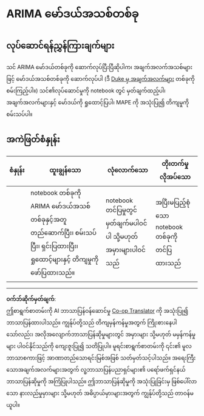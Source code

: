 <!--
CO_OP_TRANSLATOR_METADATA:
{
  "original_hash": "1c814013e10866dfd92cdb32caaae3ac",
  "translation_date": "2025-09-05T11:57:27+00:00",
  "source_file": "7-TimeSeries/2-ARIMA/assignment.md",
  "language_code": "my"
}
-->
# ARIMA မော်ဒယ်အသစ်တစ်ခု

## လုပ်ဆောင်ရန်ညွှန်ကြားချက်များ

သင် ARIMA မော်ဒယ်တစ်ခုကို ဆောက်လုပ်ပြီးပြီဆိုပါက၊ အချက်အလက်အသစ်များဖြင့် မော်ဒယ်အသစ်တစ်ခုကို ဆောက်လုပ်ပါ (ဒီ [Duke မှ အချက်အလက်များ](http://www2.stat.duke.edu/~mw/ts_data_sets.html) တစ်ခုကို စမ်းကြည့်ပါ။) သင်၏လုပ်ဆောင်မှုကို notebook တွင် မှတ်ချက်ထည့်ပါ၊ အချက်အလက်များနှင့် မော်ဒယ်ကို ရှုထောင့်ပြပါ၊ MAPE ကို အသုံးပြု၍ တိကျမှုကို စမ်းသပ်ပါ။

## အကဲဖြတ်စံနှုန်း

| စံနှုန်း | ထူးချွန်သော                                                                                                           | လုံလောက်သော                                                 | တိုးတက်မှုလိုအပ်သော                   |
| -------- | ------------------------------------------------------------------------------------------------------------------- | -------------------------------------------------------- | ----------------------------------- |
|          | notebook တစ်ခုကို ARIMA မော်ဒယ်အသစ်တစ်ခုနှင့်အတူ တည်ဆောက်ပြီး၊ စမ်းသပ်ပြီး၊ ရှင်းပြထားပြီး၊ ရှုထောင့်များနှင့် တိကျမှုကို ဖော်ပြထားသည်။ | notebook တင်ပြမှုတွင် မှတ်ချက်မပါဝင်ပါ သို့မဟုတ် အမှားများပါဝင်သည် | အပြီးမပြည့်စုံသော notebook တစ်ခုကို တင်ပြထားသည် |

---

**ဝက်ဘ်ဆိုက်မှတ်ချက်**:  
ဤစာရွက်စာတမ်းကို AI ဘာသာပြန်ဝန်ဆောင်မှု [Co-op Translator](https://github.com/Azure/co-op-translator) ကို အသုံးပြု၍ ဘာသာပြန်ထားပါသည်။ ကျွန်ုပ်တို့သည် တိကျမှန်ကန်မှုအတွက် ကြိုးစားနေပါသော်လည်း၊ အလိုအလျောက်ဘာသာပြန်ဆိုမှုများတွင် အမှားများ သို့မဟုတ် မမှန်ကန်မှုများ ပါဝင်နိုင်သည်ကို ကျေးဇူးပြု၍ သတိပြုပါ။ မူရင်းစာရွက်စာတမ်းကို ၎င်း၏ မူလဘာသာစကားဖြင့် အာဏာတည်သောရင်းမြစ်အဖြစ် သတ်မှတ်သင့်ပါသည်။ အရေးကြီးသောအချက်အလက်များအတွက် လူ့ဘာသာပြန်ပညာရှင်များ၏ ပရော်ဖက်ရှင်နယ်ဘာသာပြန်ဆိုမှုကို အကြံပြုပါသည်။ ဤဘာသာပြန်ဆိုမှုကို အသုံးပြုခြင်းမှ ဖြစ်ပေါ်လာသော နားလည်မှုမှားများ သို့မဟုတ် အဓိပ္ပာယ်မှားများအတွက် ကျွန်ုပ်တို့သည် တာဝန်မယူပါ။